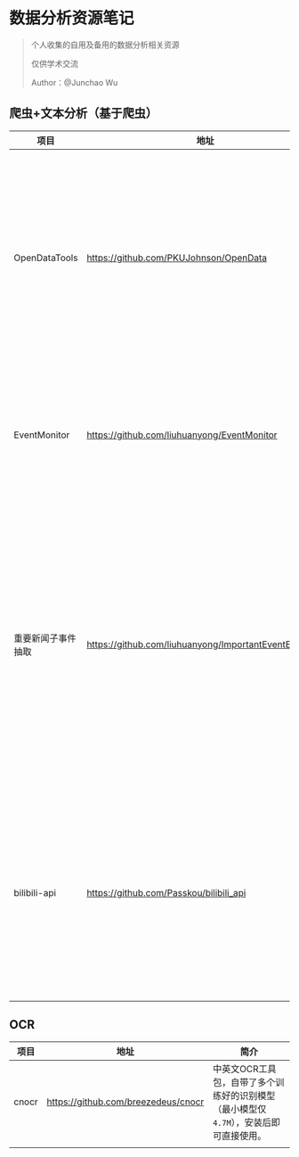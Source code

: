 # 数据分析资源笔记

> 个人收集的自用及备用的数据分析相关资源
>
> 仅供学术交流
>
> Author：@Junchao Wu

## 爬虫+文本分析（基于爬虫）

| 项目               | 地址                                                   | 简介                                                         |
| ------------------ | ------------------------------------------------------ | ------------------------------------------------------------ |
| OpenDataTools      | https://github.com/PKUJohnson/OpenData                 | 开源的数据提取工具，专注在各类网站上爬取数据，并通过简单易用的API方式使用，尤其是金融投资数据 |
| EventMonitor       | https://github.com/liuhuanyong/EventMonitor            | 基于给定事件关键词，采集事件资讯，对事件进行挖掘和分析。     |
| 重要新闻子事件抽取 | https://github.com/liuhuanyong/ImportantEventExtractor | 针对某一事件话题下的新闻报道集合，通过使用docrank算法，对新闻报道进行重要性识别，并通过新闻报道时间挑选出时间线上重要新闻。 |
| bilibili-api       | https://github.com/Passkou/bilibili_api                | 一个用 Python 写的调用Bilibili各种 API 的库， 范围涵盖视频、音频、直播、动态、专栏、用户、番剧等。 |

## OCR

| 项目  | 地址                                | 简介                                                         |
| ----- | ----------------------------------- | ------------------------------------------------------------ |
| cnocr | https://github.com/breezedeus/cnocr | 中英文OCR工具包，自带了多个训练好的识别模型（最小模型仅 `4.7M`），安装后即可直接使用。 |
|       |                                     |                                                              |

